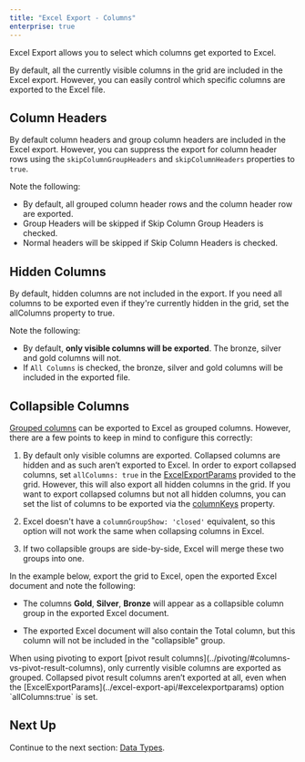 ```yaml
---
title: "Excel Export - Columns"
enterprise: true
---
```


Excel Export allows you to select which columns get exported to Excel.

By default, all the currently visible columns in the grid are included in the Excel export. However, you can easily control which specific columns are exported to the Excel file.

## Column Headers

By default column headers and group column headers are included in the Excel export. However, you can suppress the export for column header rows using the `skipColumnGroupHeaders` and `skipColumnHeaders` properties to `true`.

Note the following:

- By default, all grouped column header rows and the column header row are exported.
- Group Headers will be skipped if Skip Column Group Headers is checked.
- Normal headers will be skipped if Skip Column Headers is checked.

<grid-example title='Excel Export - Column Headers' name='excel-export-column-headers' type='generated' options='{ "enterprise": true, "modules": ["clientside", "csv", "excel", "menu"], "exampleHeight": 815 }'></grid-example>

## Hidden Columns

By default, hidden columns are not included in the export. If you need all columns to be exported even if they're currently hidden in the grid, set the allColumns property to true.

Note the following:

- By default, **only visible columns will be exported**. The bronze, silver and gold columns will not.
- If `All Columns` is checked, the bronze, silver and gold columns will be included in the exported file.

<grid-example title='Excel Export - Hidden Columns' name='excel-export-hidden-columns' type='generated' options='{ "enterprise": true, "modules": ["clientside", "csv", "excel", "menu"], "exampleHeight": 815 }'></grid-example>

## Collapsible Columns

[Grouped columns](../column-groups/) can be exported to Excel as grouped columns. However, there are a few points to keep in mind to configure this correctly: 

1. By default only visible columns are exported. Collapsed columns are hidden and as such aren’t exported to Excel. In order to export collapsed columns, set `allColumns: true` in the [ExcelExportParams](../excel-export-api/#excelexportparams) provided to the grid. However, this will also export all hidden columns in the grid. If you want to export collapsed columns but not all hidden columns, you can set the list of columns to be exported via the [columnKeys](../excel-export-api/#reference-ExcelExportParams-columnKeys) property.

1. Excel doesn't have a `columnGroupShow: 'closed'` equivalent, so this option will not work the same when collapsing columns in Excel.

1. If two collapsible groups are side-by-side, Excel will merge these two groups into one.

In the example below, export the grid to Excel, open the exported Excel document and note the following:

- The columns **Gold**, **Silver**, **Bronze** will appear as a collapsible column group in the exported Excel document.

- The exported Excel document will also contain the Total column, but this column will not be included in the "collapsible" group.

<note>
When using pivoting to export [pivot result columns](../pivoting/#columns-vs-pivot-result-columns), only currently visible columns are exported as grouped. Collapsed pivot result columns aren’t exported at all, even when the [ExcelExportParams](../excel-export-api/#excelexportparams) option `allColumns:true` is set.
</note>

<grid-example title='Excel Export - Collapsible Columns' name='excel-export-collapsible-columns' type='generated' options='{ "enterprise": true, "modules": ["clientside", "csv", "excel", "menu"] }'></grid-example>


## Next Up

Continue to the next section: [Data Types](../excel-export-data-types/).